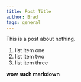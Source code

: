 ```yaml
---
title: Post Title
author: Brad
tags: general
---
```


This is a post about nothing.

1. list item one
2. list item two
3. list item three

**wow such markdown**
